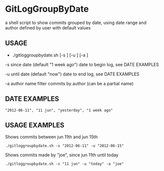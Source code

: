 GitLogGroupByDate
=================

a shell script to show commits grouped by date, using date range and author defined by user with default values

USAGE
-----

* ./gitloggroupbydate.sh [-s <SINCE DATE>] [-u <UNTIL DATE>] [-a <AUTHOR>]

-s	since date (default "1 week ago")
	date to begin log, see DATE EXAMPLES

-u	until date (default "now")
	date to end log, see DATE EXAMPLES

-a	author name
	filter commits by author (can be a partial name)

DATE EXAMPLES
-------------

	"2012-06-11", "11 jun", "yesterday", "1 week ago"

USAGE EXAMPLES
--------------

Shows commits between jun 11th and jun 15th

	./gitloggroupbydate.sh -s "2012-06-11" -u "2012-06-15"

Shows commits made by "joe", since jun 11th until today

	./gitloggroupbydate.sh -s "11 jun" -u "today" -a "joe"
